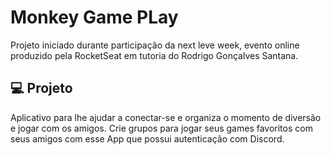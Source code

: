 # Monkey Game PLay
Projeto iniciado durante participação da next leve week, evento online produzido pela RocketSeat em tutoria do Rodrigo Gonçalves Santana.

## 💻 Projeto
Aplicativo para lhe ajudar a conectar-se e organiza o momento de diversão e jogar com os amigos. Crie grupos para jogar seus games favoritos com seus amigos com esse App que possui autenticação com Discord.